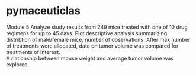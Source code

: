 # pymaceuticlas
Module 5
Analyze study results from 249 mice treated with one of 10 drug regimens for up to 45 days.  Plot descriptive analysis summarizing distribtion of male/female 
mice, number of observations. After max number of treatments were allocated, data on tumor volume was compared for treatments of interest.  
A rlationship between mouse weight and average tumor volume was explored.
